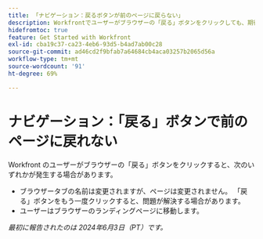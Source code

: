 ```yaml
---
title: 「ナビゲーション：戻るボタンが前のページに戻らない」
description: Workfrontでユーザーがブラウザーの「戻る」ボタンをクリックしても、期待どおりに機能しません。
hidefromtoc: true
feature: Get Started with Workfront
exl-id: cba19c37-ca23-4eb6-93d5-b4ad7ab00c28
source-git-commit: ad46cd2f9bfab7a64684cb4aca03257b2065d56a
workflow-type: tm+mt
source-wordcount: '91'
ht-degree: 69%

---
```


# ナビゲーション：「戻る」ボタンで前のページに戻れない

<!--

>[!NOTE]
>
>This issue was fixed on June 20, 2024.

-->

Workfront のユーザーがブラウザーの「戻る」ボタンをクリックすると、次のいずれかが発生する場合があります。

* ブラウザータブの名前は変更されますが、ページは変更されません。 「戻る」ボタンをもう一度クリックすると、問題が解決する場合があります。
* ユーザーはブラウザーのランディングページに移動します。

_最初に報告されたのは 2024年6月3日（PT）です。_
